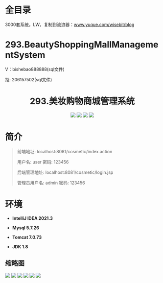 # 全目录

3000套系统，LW，复制到流浪器：www.yuque.com/wisebit/blog

# 293.BeautyShoppingMallManagementSystem

<p>V：bishebao888888(sql文件)</p>
<p>抠: 206157502(sql文件)</p>

<p><h1 align="center">293.美妆购物商城管理系统</h1></p>



<p align="center">
	<img src="https://img.shields.io/badge/jdk-1.8-orange.svg"/>
    <img src="https://img.shields.io/badge/spring-5.x-lightgrey.svg"/>
    <img src="https://img.shields.io/badge/struts-3.x-blue.svg"/>
    <img src="https://img.shields.io/badge/hibernate-5.x-yellow.svg"/>
</p>

# 简介
>
> 前端地址: localhost:8081/cosmetic/index.action
>
> 用户名: user   密码: 123456
>
> 后端管理地址: localhost:8081/cosmetic/login.jsp
>
> 管理员用户名: admin   密码: 123456
>


# 环境

- <b>IntelliJ IDEA 2021.3</b>

- <b>Mysql 5.7.26</b>

- <b>Tomcat 7.0.73</b>

- <b>JDK 1.8</b>





## 缩略图

![](https://bitwise.oss-cn-heyuan.aliyuncs.com/2024/9/10/0ee55804-3183-4fb9-864e-9a10b3e5a436.png)
![](https://bitwise.oss-cn-heyuan.aliyuncs.com/2024/9/10/cea63f74-5f0e-46b0-9e64-aadf88ebe1e6.png)
![](https://bitwise.oss-cn-heyuan.aliyuncs.com/2024/9/10/2d2fdfed-4b44-4976-8bd2-e1f24c801e2c.png)
![](https://bitwise.oss-cn-heyuan.aliyuncs.com/2024/9/10/3ecc6479-6aec-4bd9-a736-92418444dbb5.png)
![](https://bitwise.oss-cn-heyuan.aliyuncs.com/2024/9/10/a1429a71-5920-44c6-8cc2-34b6aa08be66.png)
![](https://bitwise.oss-cn-heyuan.aliyuncs.com/2024/9/10/5c8bfc4b-cc80-453c-b968-a179f54b91a2.png)





